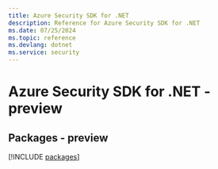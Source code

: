 ```yaml
---
title: Azure Security SDK for .NET
description: Reference for Azure Security SDK for .NET
ms.date: 07/25/2024
ms.topic: reference
ms.devlang: dotnet
ms.service: security
---
```

# Azure Security SDK for .NET - preview
## Packages - preview
[!INCLUDE [packages](security-index.md)]